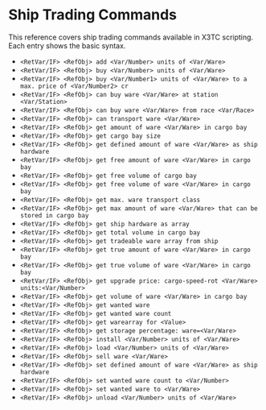 # Ship Trading Commands

This reference covers ship trading commands available in X3TC scripting. Each entry shows the basic syntax.

- `<RetVar/IF> <RefObj> add <Var/Number> units of <Var/Ware>`
- `<RetVar/IF> <RefObj> buy <Var/Number> units of <Var/Ware>`
- `<RetVar/IF> <RefObj> buy <Var/Number1> units of <Var/Ware> to a max. price of <Var/Number2> cr`
- `<RetVar/IF> <RefObj> can buy ware <Var/Ware> at station <Var/Station>`
- `<RetVar/IF> <RefObj> can buy ware <Var/Ware> from race <Var/Race>`
- `<RetVar/IF> <RefObj> can transport ware <Var/Ware>`
- `<RetVar/IF> <RefObj> get amount of ware <Var/Ware> in cargo bay`
- `<RetVar/IF> <RefObj> get cargo bay size`
- `<RetVar/IF> <RefObj> get defined amount of ware <Var/Ware> as ship hardware`
- `<RetVar/IF> <RefObj> get free amount of ware <Var/Ware> in cargo bay`
- `<RetVar/IF> <RefObj> get free volume of cargo bay`
- `<RetVar/IF> <RefObj> get free volume of ware <Var/Ware> in cargo bay`
- `<RetVar/IF> <RefObj> get max. ware transport class`
- `<RetVar/IF> <RefObj> get max amount of ware <Var/Ware> that can be stored in cargo bay`
- `<RetVar/IF> <RefObj> get ship hardware as array`
- `<RetVar/IF> <RefObj> get total volume in cargo bay`
- `<RetVar/IF> <RefObj> get tradeable ware array from ship`
- `<RetVar/IF> <RefObj> get true amount of ware <Var/Ware> in cargo bay`
- `<RetVar/IF> <RefObj> get true volume of ware <Var/Ware> in cargo bay`
- `<RetVar/IF> <RefObj> get upgrade price: cargo-speed-rot <Var/Ware> units:<Var/Number>`
- `<RetVar/IF> <RefObj> get volume of ware <Var/Ware> in cargo bay`
- `<RetVar/IF> <RefObj> get wanted ware`
- `<RetVar/IF> <RefObj> get wanted ware count`
- `<RetVar/IF> <RefObj> get warearray for <Value>`
- `<RetVar/IF> <RefObj> get storage percentage: ware=<Var/Ware>`
- `<RetVar/IF> <RefObj> install <Var/Number> units of <Var/Ware>`
- `<RetVar/IF> <RefObj> load <Var/Number> units of <Var/Ware>`
- `<RetVar/IF> <RefObj> sell ware <Var/Ware>`
- `<RetVar/IF> <RefObj> set defined amount of ware <Var/Ware> as ship hardware`
- `<RetVar/IF> <RefObj> set wanted ware count to <Var/Number>`
- `<RetVar/IF> <RefObj> set wanted ware to <Var/Ware>`
- `<RetVar/IF> <RefObj> unload <Var/Number> units of <Var/Ware>`
